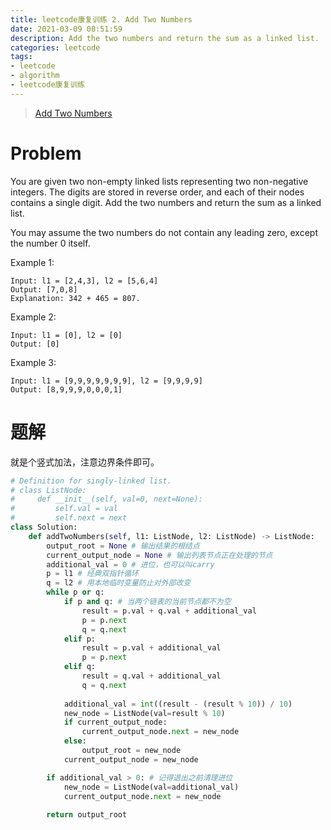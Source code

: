 ```yaml
---
title: leetcode康复训练 2. Add Two Numbers
date: 2021-03-09 08:51:59
description: Add the two numbers and return the sum as a linked list.
categories: leetcode
tags:
- leetcode
- algorithm
- leetcode康复训练
---
```


> [Add Two Numbers](https://leetcode.com/problems/add-two-numbers/)

# Problem

You are given two non-empty linked lists representing two non-negative integers. The digits are stored in reverse order, and each of their nodes contains a single digit. Add the two numbers and return the sum as a linked list.

You may assume the two numbers do not contain any leading zero, except the number 0 itself.

Example 1:

```
Input: l1 = [2,4,3], l2 = [5,6,4]
Output: [7,0,8]
Explanation: 342 + 465 = 807.
```

Example 2:

```
Input: l1 = [0], l2 = [0]
Output: [0]
```

Example 3:

```
Input: l1 = [9,9,9,9,9,9,9], l2 = [9,9,9,9]
Output: [8,9,9,9,0,0,0,1]
```

# 题解

就是个竖式加法，注意边界条件即可。

```python
# Definition for singly-linked list.
# class ListNode:
#     def __init__(self, val=0, next=None):
#         self.val = val
#         self.next = next
class Solution:
    def addTwoNumbers(self, l1: ListNode, l2: ListNode) -> ListNode:
        output_root = None # 输出结果的根结点
        current_output_node = None # 输出列表节点正在处理的节点
        additional_val = 0 # 进位，也可以叫carry
        p = l1 # 经典双指针循环
        q = l2 # 用本地临时变量防止对外部改变
        while p or q:
            if p and q: # 当两个链表的当前节点都不为空
                result = p.val + q.val + additional_val
                p = p.next
                q = q.next
            elif p:
                result = p.val + additional_val
                p = p.next
            elif q:
                result = q.val + additional_val
                q = q.next
            
            additional_val = int((result - (result % 10)) / 10)
            new_node = ListNode(val=result % 10)
            if current_output_node:
                current_output_node.next = new_node
            else:
                output_root = new_node
            current_output_node = new_node

        if additional_val > 0: # 记得退出之前清理进位
            new_node = ListNode(val=additional_val)
            current_output_node.next = new_node
            
        return output_root
```